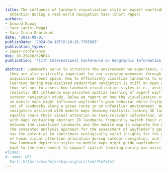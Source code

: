 ```yaml
---
title: The influence of landmark visualization style on expert wayfinders' visual
  attention during a real-world navigation task (Short Paper)
authors:
- Armand Kapaj
- Sara Lanini-Maggi
- Sara Irina Fabrikant
date: '2021-09-01'
publishDate: '2024-04-18T15:19:26.778589Z'
publication_types:
- paper-conference
doi: 10.25436/E2NP44
publication: '*11th International Conference on Geographic Information Science (GIScience 2021). UC Santa Barbara: Center for Spatial Studies*'

abstract: Landmarks serve to structure the environment we experience, and therefore
  they are also critically important for our everyday movement through and knowledge
  acquisition about space. How to effectively visualize landmarks to support spatial
  learning during map-assisted pedestrian navigation is still an open question. We
  thus set out to assess how landmark visualization styles (i.e., abstract 2D vs.
  realistic 3D) influence map-assisted spatial learning of expert wayfinders in an
  outdoor navigation study. Below we report on how the visualization of landmarks
  on mobile maps might influence wayfinder’s gaze behavior while trying to find a
  set of landmarks along a given route in an unfamiliar environment. We find that
  navigators assisted with mobile maps showing realistic-looking 3D landmarks more
  equally share their visual attention on task-relevant information, while those assisted
  with maps containing abstract 2D landmarks frequently switch their visual attention
  between the visualized landmarks and the mobile map to complete the navigation task.
  The presented analysis approach for the assessment of wayfinder’s gaze patterns
  has the potential to contribute ecologically valid insights for the understanding
  of human visual attention allocation during outdoor navigation, and to further understand
  how landmark depiction styles on mobile maps might guide wayfinders’ visual attention
  back to the environment to support spatial learning during map-assisted navigation.
#links:
#- name: URL
  #url: https://escholarship.org/uc/item/7km7x3w1
---
```

